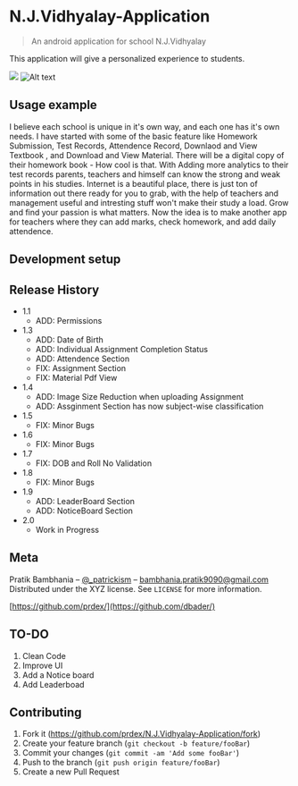 # N.J.Vidhyalay-Application
> An android application for school N.J.Vidhyalay

This application will give a personalized experience to students. 

![](header.png)
![Alt text](N.J.Vidhyalay-Application/entrypage.png?raw=true "Optional Title")

## Usage example

I believe each school is unique in it's own way, and each one has it's own needs.
I have started with some of the basic feature like Homework Submission, Test Records, Attendence Record, Downlaod and View Textbook , and Download and View Material.
There will be a digital copy of their homework book - How cool is that.
With Adding more analytics to their test records parents, teachers and himself can know the strong and weak points in his studies.
Internet is a beautiful place, there is just ton of information out there ready for you to grab, with the help of teachers and management useful and intresting stuff won't make their study a load. Grow and find your passion is what matters.
Now the idea is to make another app for teachers where they can add marks, check homework, and add daily attendence.

## Development setup


## Release History

* 1.1
    * ADD: Permissions
* 1.3
    * ADD: Date of Birth
    * ADD: Individual Assignment Completion Status
    * ADD: Attendence Section
    * FIX: Assignment Section
    * FIX: Material Pdf View
* 1.4
    * ADD: Image Size Reduction when uploading Assignment
    * ADD: Assginment Section has now subject-wise classification
* 1.5
    * FIX: Minor Bugs
* 1.6
    * FIX: Minor Bugs
* 1.7
    * FIX: DOB and Roll No Validation
* 1.8
    * FIX: Minor Bugs
* 1.9
    * ADD: LeaderBoard Section
    * ADD: NoticeBoard Section
* 2.0
    * Work in Progress
## Meta

Pratik Bambhania – [@_patrickism](https://twitter.com/@_patrickism) – bambhania.pratik9090@gmail.com
Distributed under the XYZ license. See ``LICENSE`` for more information.

[https://github.com/prdex/](https://github.com/dbader/)

## TO-DO
1. Clean Code
2. Improve UI
3. Add a Notice board
4. Add Leaderboad 

## Contributing

1. Fork it (<https://github.com/prdex/N.J.Vidhyalay-Application/fork>)
2. Create your feature branch (`git checkout -b feature/fooBar`)
3. Commit your changes (`git commit -am 'Add some fooBar'`)
4. Push to the branch (`git push origin feature/fooBar`)
5. Create a new Pull Request

<!-- Markdown link & img dfn's -->
[npm-image]: https://img.shields.io/npm/v/datadog-metrics.svg?style=flat-square
[npm-url]: https://npmjs.org/package/datadog-metrics
[npm-downloads]: https://img.shields.io/npm/dm/datadog-metrics.svg?style=flat-square
[travis-image]: https://img.shields.io/travis/dbader/node-datadog-metrics/master.svg?style=flat-square
[travis-url]: https://travis-ci.org/dbader/node-datadog-metrics
[wiki]: https://github.com/yourname/yourproject/wiki
